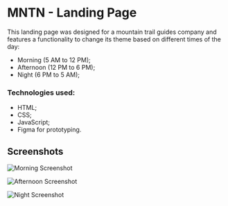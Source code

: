 
#  MNTN - Landing Page

This landing page was designed for a mountain trail guides company and features a functionality to change its theme based on different times of the day: 
- Morning (5 AM to 12 PM);
- Afternoon (12 PM to 6 PM);
- Night (6 PM to 5 AM);

### Technologies used: 

- HTML; 
- CSS;
- JavaScript;
- Figma for prototyping.





## Screenshots

![Morning Screenshot](https://media.discordapp.net/attachments/1133379825390846002/1145807858957557851/screencapture-127-0-0-1-5500-index-html-2023-08-28-16_33_13.png?width=600&height=701)

![Afternoon Screenshot](https://media.discordapp.net/attachments/1133379825390846002/1145807859716722759/tarde.png?width=600&height=701)

![Night Screenshot](https://media.discordapp.net/attachments/1133379825390846002/1145807858085134406/screencapture-127-0-0-1-5500-index-html-2023-08-28-16_34_03.png?width=600&height=701)

